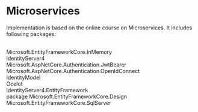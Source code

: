 # Microservices

Implementation is based on the online course on Microservices. It includes following packages:

<br> Microsoft.EntityFrameworkCore.InMemory
<br> IdentityServer4
<br> Microsoft.AspNetCore.Authentication.JwtBearer
<br> Microsoft.AspNetCore.Authentication.OpenIdConnect
<br> IdentityModel
<br> Ocelot
<br> IdentityServer4.EntityFramework
<br> package Microsoft.EntityFrameworkCore.Design
<br> Microsoft.EntityFrameworkCore.SqlServer
